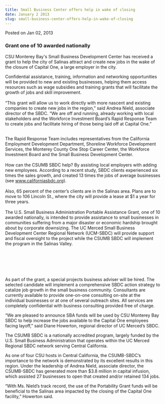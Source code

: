 ```yaml
---
title: Small Business Center offers help in wake of closing
date: January 2 2013
slug: small-business-center-offers-help-in-wake-of-closing
---
```


 



<span class="date">Posted on Jan 02, 2013    </span>
<h3>Grant one of 10 awarded nationally</h3>
<p>CSU Monterey Bay&apos;s Small Business Development Center has
received a grant to help the city of Salinas attract and create new
jobs in the wake of the closure of Capital One, a large employer in
the city.</p>
<p>Confidential assistance, training, information and networking
opportunities will be provided to new and existing businesses,
helping them access resources such as wage subsidies and training
grants that will facilitate the growth of jobs and skill
improvement.<br>
<br>
&#x201C;This grant will allow us to work directly with more nascent and
existing companies to create new jobs in the region,&#x201D; said Andrea
Nield, associate director of the SBDC. &#x201C;We are off and running,
already working with local stakeholders and the Workforce
Investment Board&#x2019;s Rapid Response Team to create jobs and
facilitate hiring of those being laid off at Capital One.&#x201D;</br></br></p>
<p>The Rapid Response Team includes representatives from the
California Employment Development Department, Shoreline Workforce
Development Services, the Monterey County One Stop Career Center,
the Workforce Investment Board and the Small Business Development
Center.<br>
<br>
How can the CSUMB SBDC help? By assisting local employers with
adding new employees. According to a recent study, SBDC clients
experienced six times the sales growth, and created 13 times the
jobs of average businesses (see <a href="https://www.californiasbdc.org" title="www.californiasbdc.org">www.californiasbdc.org</a>).<br>
<br>
Also, 65 percent of the center&#x2019;s clients are in the Salinas area.
Plans are to move to 106 Lincoln St., where the city will provide a
lease at $1 a year for three years.<br>
<br>
The U.S. Small Business Administration Portable Assistance Grant,
one of 10 awarded nationally, is intended to provide assistance to
small businesses in communities suffering from a major disaster or
economic hardship brought about by corporate downsizing. The UC
Merced Small Business Development Center Regional Network
(UCM-SBDC) will provide support and fiscal oversight to the project
while the CSUMB SBDC will implement the program in the Salinas
Valley.</br></br></br></br></br></br></p>
<p>As part of the grant, a special projects business adviser will
be hired. The selected candidate will implement a comprehensive
SBDC action strategy to catalize job growth in the small business
community. Consultants are currently available to provide
one-on-one consulting on-site at the individual businesses or at
one of several outreach sites. All services are completely
confidential with business consulting provided free of charge.</p>
<p>&#x201C;We are pleased to announce SBA funds will be used by CSU
Monterey Bay SBDC to help increase the jobs available to the
Capital One employees facing layoff,&#x201D; said Diane Howerton, regional
director of UC Merced&#x2019;s SBDC.</p>
<p>The CSUMB SBDC is a nationally accredited program, largely
funded by the U.S. Small Business Administration that operates
within the UC Merced Regional SBDC network serving Central
California.</p>
<p>As one of four CSU hosts in Central California, the CSUMB-SBDC&#x2019;s
importance to the network is demonstrated by its excellent results
in this region. Under the leadership of Andrea Nield, associate
director, the CSUMB-SBDC has generated more than $3.8 million in
capital infusion, which assisted 27 businesses to open that created
and/or retained 134 jobs.</p>
<p>&#x201C;With Ms. Nield&#x2019;s track record, the use of the Portability Grant
funds will be beneficial to the Salinas area impacted by the
closing of the Capital One facility,&#x201D; Howerton said.<br>
&#xA0;&#xA0;</br></p>





```
